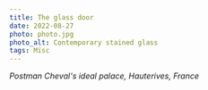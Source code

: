 ```yaml
---
title: The glass door
date: 2022-08-27
photo: photo.jpg
photo_alt: Contemporary stained glass
tags: Misc
---
```


*Postman Cheval's ideal palace, Hauterives, France*
